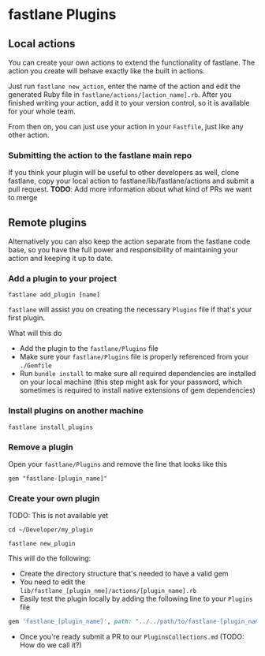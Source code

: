 # fastlane Plugins

## Local actions

You can create your own actions to extend the functionality of fastlane. The action you create will behave exactly like the built in actions.

Just run `fastlane new_action`, enter the name of the action and edit the generated Ruby file in `fastlane/actions/[action_name].rb`. After you finished writing your action, add it to your version control, so it is available for your whole team.

From then on, you can just use your action in your `Fastfile`, just like any other action.

### Submitting the action to the fastlane main repo
If you think your plugin will be useful to other developers as well, clone fastlane, copy your local action to fastlane/lib/fastlane/actions and submit a pull request.
**TODO**: Add more information about what kind of PRs we want to merge

## Remote plugins

Alternatively you can also keep the action separate from the fastlane code base, so you have the full power and responsibility of maintaining your action and keeping it up to date.

### Add a plugin to your project

```
fastlane add_plugin [name]
```

`fastlane` will assist you on creating the necessary `Plugins` file if that's your first plugin.

What will this do

- Add the plugin to the `fastlane/Plugins` file
- Make sure your `fastlane/Plugins` file is properly referenced from your `./Gemfile`
- Run `bundle install` to make sure all required dependencies are installed on your local machine (this step might ask for your password, which sometimes is required to install native extensions of gem dependencies)

### Install plugins on another machine

```
fastlane install_plugins
```

### Remove a plugin

Open your `fastlane/Plugins` and remove the line that looks like this

```
gem "fastlane-[plugin_name]"
```

### Create your own plugin

TODO: This is not available yet
```
cd ~/Developer/my_plugin

fastlane new_plugin
```

This will do the following:

- Create the directory structure that's needed to have a valid gem
- You need to edit the `lib/fastlane_[plugin_nme]/actions/[plugin_name].rb`
- Easily test the plugin locally by adding the following line to your `Plugins` file
```ruby
gem 'fastlane_[plugin_name]', path: "../../path/to/fastlane-[plugin_name]"
```
- Once you're ready submit a PR to our `PluginsCollections.md` (TODO: How do we call it?)
